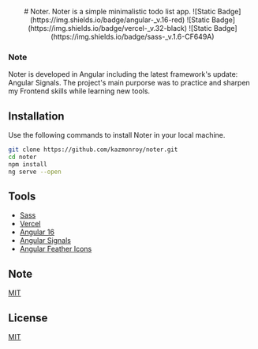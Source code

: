 <p align="center">
# Noter.
 Noter is a simple minimalistic todo list app. 
 ![Static Badge](https://img.shields.io/badge/angular-_v.16-red)
 ![Static Badge](https://img.shields.io/badge/vercel-_v.32-black)
 ![Static Badge](https://img.shields.io/badge/sass-_v.1.6-CF649A)

</p>

### Note

Noter is developed in Angular including the latest framework's update: Angular Signals. The project's main purporse was to practice and sharpen my Frontend skills while learning new tools.

## Installation

Use the following commands to install Noter in your local machine.

```bash
git clone https://github.com/kazmonroy/noter.git
cd noter
npm install
ng serve --open

```

## Tools

- [Sass](https://sass-lang.com/)
- [Vercel](https://vercel.com/)
- [Angular 16](https://angular.io/)
- [Angular Signals](https://angular.io/guide/signals)
- [Angular Feather Icons](https://github.com/michaelbazos/angular-feather)

## Note

[MIT](https://choosealicense.com/licenses/mit/)

## License

[MIT](https://choosealicense.com/licenses/mit/)
